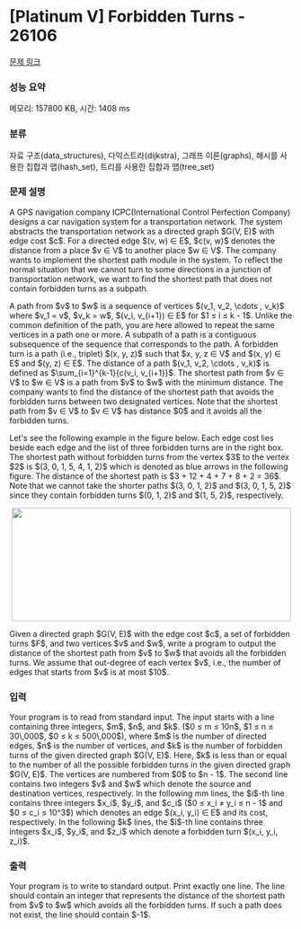 # [Platinum V] Forbidden Turns - 26106 

[문제 링크](https://www.acmicpc.net/problem/26106) 

### 성능 요약

메모리: 157800 KB, 시간: 1408 ms

### 분류

자료 구조(data_structures), 다익스트라(dijkstra), 그래프 이론(graphs), 해시를 사용한 집합과 맵(hash_set), 트리를 사용한 집합과 맵(tree_set)

### 문제 설명

<p>A GPS navigation company ICPC(International Control Perfection Company) designs a car navigation system for a transportation network. The system abstracts the transportation network as a directed graph $G(V, E)$ with edge cost $c$. For a directed edge $(v, w) ∈ E$, $c(v, w)$ denotes the distance from a place $v ∈ V$ to another place $w ∈ V$. The company wants to implement the shortest path module in the system. To reflect the normal situation that we cannot turn to some directions in a junction of transportation network, we want to find the shortest path that does not contain forbidden turns as a subpath.</p>

<p>A path from $v$ to $w$ is a sequence of vertices $(v_1, v_2, \cdots , v_k)$ where $v_1 = v$, $v_k = w$, $(v_i, v_{i+1}) ∈ E$ for $1 ≤ i ≤ k - 1$. Unlike the common definition of the path, you are here allowed to repeat the same vertices in a path one or more. A subpath of a path is a contiguous subsequence of the sequence that corresponds to the path. A forbidden turn is a path (i.e., triplet) $(x, y, z)$ such that $x, y, z ∈ V$ and $(x, y) ∈ E$ and $(y, z) ∈ E$. The distance of a path $(v_1, v_2, \cdots , v_k)$ is defined as $\sum_{i=1}^{k-1}{c(v_i, v_{i+1}}$. The shortest path from $v ∈ V$ to $w ∈ V$ is a path from $v$ to $w$ with the minimum distance. The company wants to find the distance of the shortest path that avoids the forbidden turns between two designated vertices. Note that the shortest path from $v ∈ V$ to $v ∈ V$ has distance $0$ and it avoids all the forbidden turns.</p>

<p>Let's see the following example in the figure below. Each edge cost lies beside each edge and the list of three forbidden turns are in the right box. The shortest path without forbidden turns from the vertex $3$ to the vertex $2$ is $(3, 0, 1, 5, 4, 1, 2)$ which is denoted as blue arrows in the following figure. The distance of the shortest path is $3 + 12 + 4 + 7 + 8 + 2 = 36$. Note that we cannot take the shorter paths $(3, 0, 1, 2)$ and $(3, 0, 1, 5, 2)$ since they contain forbidden turns $(0, 1, 2)$ and $(1, 5, 2)$, respectively.</p>

<p style="text-align: center;"><img alt="" src="" style="width: 497px; height: 202px;"></p>

<p>Given a directed graph $G(V, E)$ with the edge cost $c$, a set of forbidden turns $F$, and two vertices $v$ and $w$, write a program to output the distance of the shortest path from $v$ to $w$ that avoids all the forbidden turns. We assume that out-degree of each vertex $v$, i.e., the number of edges that starts from $v$ is at most $10$.</p>

### 입력 

 <p>Your program is to read from standard input. The input starts with a line containing three integers, $m$, $n$, and $k$. ($0 ≤ m ≤ 10n$, $1 ≤ n ≤ 30\,000$, $0 ≤ k ≤ 500\,000$), where $m$ is the number of directed edges, $n$ is the number of vertices, and $k$ is the number of forbidden turns of the given directed graph $G(V, E)$. Here, $k$ is less than or equal to the number of all the possible forbidden turns in the given directed graph $G(V, E)$. The vertices are numbered from $0$ to $n - 1$. The second line contains two integers $v$ and $w$ which denote the source and destination vertices, respectively. In the following mm lines, the $i$-th line contains three integers $x_i$, $y_i$, and $c_i$ ($0 ≤ x_i ≠ y_i ≤ n - 1$ and $0 ≤ c_i ≤ 10^3$) which denotes an edge $(x_i, y_i) ∈ E$ and its cost, respectively. In the following $k$ lines, the $i$-th line contains three integers $x_i$, $y_i$, and $z_i$ which denote a forbidden turn $(x_i, y_i, z_i)$.</p>

### 출력 

 <p>Your program is to write to standard output. Print exactly one line. The line should contain an integer that represents the distance of the shortest path from $v$ to $w$ which avoids all the forbidden turns. If such a path does not exist, the line should contain $-1$.</p>

